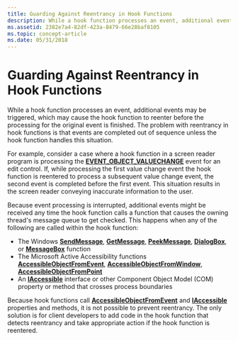 ```yaml
---
title: Guarding Against Reentrancy in Hook Functions
description: While a hook function processes an event, additional events may be triggered, which may cause the hook function to reenter before the processing for the original event is finished.
ms.assetid: 2382e7a4-82df-423a-8479-66e28baf8105
ms.topic: concept-article
ms.date: 05/31/2018
---
```


# Guarding Against Reentrancy in Hook Functions

While a hook function processes an event, additional events may be triggered, which may cause the hook function to reenter before the processing for the original event is finished. The problem with reentrancy in hook functions is that events are completed out of sequence unless the hook function handles this situation.

For example, consider a case where a hook function in a screen reader program is processing the [**EVENT\_OBJECT\_VALUECHANGE**](event-constants.md) event for an edit control. If, while processing the first value change event the hook function is reentered to process a subsequent value change event, the second event is completed before the first event. This situation results in the screen reader conveying inaccurate information to the user.

Because event processing is interrupted, additional events might be received any time the hook function calls a function that causes the owning thread's message queue to get checked. This happens when any of the following are called within the hook function:

-   The Windows [**SendMessage**](/windows/desktop/api/winuser/nf-winuser-sendmessage), [**GetMessage**](/windows/desktop/api/winuser/nf-winuser-getmessage), [**PeekMessage**](/windows/desktop/api/winuser/nf-winuser-peekmessagea), [**DialogBox**](/windows/desktop/api/winuser/nf-winuser-dialogboxa), or [**MessageBox**](/windows/desktop/api/winuser/nf-winuser-messagebox) function
-   The Microsoft Active Accessibility functions [**AccessibleObjectFromEvent**](/windows/desktop/api/Oleacc/nf-oleacc-accessibleobjectfromevent), [**AccessibleObjectFromWindow**](/windows/desktop/api/Oleacc/nf-oleacc-accessibleobjectfromwindow), [**AccessibleObjectFromPoint**](/windows/desktop/api/Oleacc/nf-oleacc-accessibleobjectfrompoint)
-   An [**IAccessible**](/windows/desktop/api/oleacc/nn-oleacc-iaccessible) interface or other Component Object Model (COM) property or method that crosses process boundaries

Because hook functions call [**AccessibleObjectFromEvent**](/windows/desktop/api/Oleacc/nf-oleacc-accessibleobjectfromevent) and [**IAccessible**](/windows/desktop/api/oleacc/nn-oleacc-iaccessible) properties and methods, it is not possible to prevent reentrancy. The only solution is for client developers to add code in the hook function that detects reentrancy and take appropriate action if the hook function is reentered.

 

 
